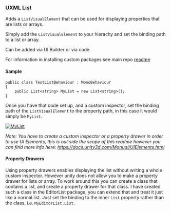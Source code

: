 ### UXML List

Adds a `ListVisualElement` that can be used for displaying properties that are lists or arrays.

Simply add the `ListVisualElement` to your hierachy and set the binding path to a list or array.

Can be added via UI Builder or via code.

For information in installing custom packages see main repo [readme](https://github.com/Sibz/Sibz.UnityPackages)

#### Sample
```
public class TestListBehaviour : MonoBehaviour
{
    public List<string> MyList = new List<string>();
}
```
Once you have that code set up, and a custom inspector, set the binding path of the `ListVisualElement` to the property path, in this case it would simply be `MyList`.

<a href="https://imgbb.com/"><img src="https://i.ibb.co/Pgb1F9G/MyList.png" alt="MyList" border="0"></a>

*Note: You have to create a custom inspector or a property drawer in order to use UI Elements, this is out side the scope of this readme however you can find more info here: https://docs.unity3d.com/Manual/UIElements.html*

#### Property Drawers
Using property drawers enables displaying the list without writing a whole custom inspector. However unity does not allow you to make a property drawer for lists or array. To work around this you can create a class that contains a list, and create a property drawer for that class. I have created such a class in the EditorList package, you can extend that and treat it just like a normal list.  Just set the binding to the inner `List` property rather than the class, i.e. `MyEditorList.List`.
